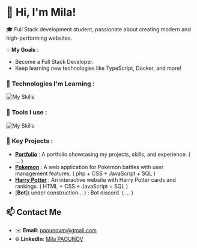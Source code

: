 # 👋 Hi, I'm Mila!

🎓 Full Stack development student, passionate about creating modern and high-performing websites.

💡 **My Goals** :
- Become a Full Stack Developer.
- Keep learning new technologies like TypeScript, Docker, and more!

### 🚀 **Technologies I'm Learning** :
![My Skills](https://skillicons.dev/icons?i=js,html,css,tailwind,python,php,mysql,symfony,sass)
### 🚀 **Tools I use** :
![My Skills](https://skillicons.dev/icons?i=git,vscode,postman,figma,illustrator,notion)

### 🌟 **Key Projects** :
- [**Portfolio**]( https://github.com/Mila2809/Portfolio ) :  A portfolio showcasing my projects, skills, and experience. ( ... )
- [**Pokemon**](https://github.com/AS-Ven/pokemonBattle) : A web application for Pokémon battles with user management features. ( php + CSS + JavaScript + SQL )
- [**Harry Potter**](https://github.com/Mila2809/Site-Carte-API-HP) : An interactive website with Harry Potter cards and rankings.   ( HTML + CSS + JavaScript + SQL )
- [**Bot**]( under construction... ) : Bot discord. ( ... )

## 📫 **Contact Me**
- ✉️ **Email**: paounovm@gmail.com  
- 🌐 **LinkedIn**: [Mila PAOUNOV](https://www.linkedin.com/in/mila-paounov-759935291/)
